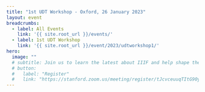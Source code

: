 ```yaml
---
title: "1st UDT Workshop - Oxford, 26 January 2023"
layout: event
breadcrumbs:
  - label: All Events
    link: '{{ site.root_url }}/events/'
  - label: 1st UDT Workshop
    link: '{{ site.root_url }}/event/2023/udtworkshop1/'
hero:
  image: ""
  # subtitle: Join us to learn the latest about IIIF and help shape the future of the community.
  # button:
  #   label: "Register"
  #   link: "https://stanford.zoom.us/meeting/register/tJcvceuuqTItG90yow4P0cusIHCBDp27UYiS"
---
```

